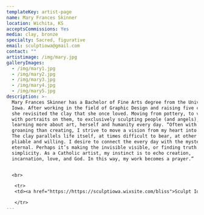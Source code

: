 ```yaml
---
templateKey: artist-page
name: Mary Frances Skinner
location: Wichita, KS
acceptsCommissions: Yes
media: clay, bronze
specialty: Sacred, figurative
email: sculptiowa@gmail.com
contact: ""
artistimage: /img/mary.jpg
galleryImages:
  - /img/mary1.jpg
  - /img/mary2.jpg
  - /img/mary3.jpg
  - /img/mary4.jpg
  - /img/mary5.jpg
description: >-
  Mary Frances Skinner has a Bachelor of Fine Arts degree from the University of
  Iowa. After working in the field of Graphic Design and raising five children,
  she revisited the clay that she once loved. Moving from pottery, to vessels
  with portraits on them, to exclusively sculpting people (and angels), she is
  learning more about art, herself and humanity every day. “Often with more
  groaning than creating, I strive to move a vision from my heart into the clay.
  The clay parallels life itself, at times difficult to bear, at other times,
  pliable and willing. I desire to connect the every day with the mystery of the
  eternal. Perhaps it’s making the invisible visible, or finding truth in
  simplicity. As a Catholic artist, my instinct is to echo creation,
  incarnation, love, and God. In this way, my work becomes a prayer.”


  <br>

   <tr>  
   <td><a href="https://https://sculptiowa.wixsite.com/bliss">Sculpt Iowa</a></td>

   </tr>
---
```

